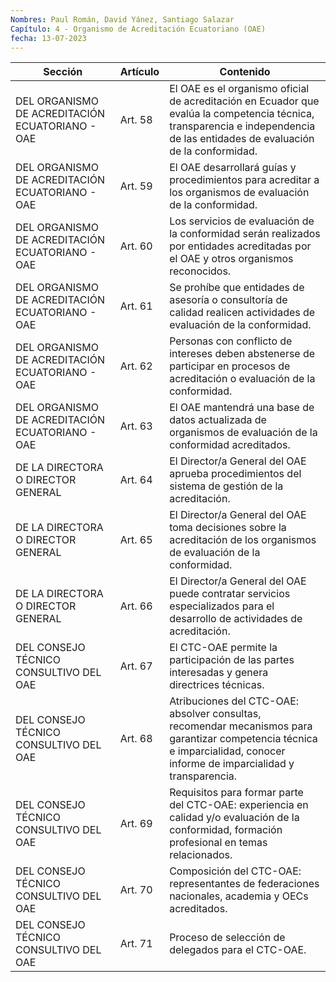```yaml
---
Nombres: Paul Román, David Yánez, Santiago Salazar
Capítulo: 4 - Organismo de Acreditación Ecuatoriano (OAE)
fecha: 13-07-2023
---
```



| Sección                                            | Artículo | Contenido                                                                                                                                                                      |
|----------------------------------------------------|----------|-------------------------------------------------------------------------------------------------------------------------------------------------------------------------------|
| DEL ORGANISMO DE ACREDITACIÓN ECUATORIANO - OAE    | Art. 58  | El OAE es el organismo oficial de acreditación en Ecuador que evalúa la competencia técnica, transparencia e independencia de las entidades de evaluación de la conformidad. |
| DEL ORGANISMO DE ACREDITACIÓN ECUATORIANO - OAE    | Art. 59  | El OAE desarrollará guías y procedimientos para acreditar a los organismos de evaluación de la conformidad.                                                                    |
| DEL ORGANISMO DE ACREDITACIÓN ECUATORIANO - OAE    | Art. 60  | Los servicios de evaluación de la conformidad serán realizados por entidades acreditadas por el OAE y otros organismos reconocidos.                                               |
| DEL ORGANISMO DE ACREDITACIÓN ECUATORIANO - OAE    | Art. 61  | Se prohíbe que entidades de asesoría o consultoría de calidad realicen actividades de evaluación de la conformidad.                                                            |
| DEL ORGANISMO DE ACREDITACIÓN ECUATORIANO - OAE    | Art. 62  | Personas con conflicto de intereses deben abstenerse de participar en procesos de acreditación o evaluación de la conformidad.                                                 |
| DEL ORGANISMO DE ACREDITACIÓN ECUATORIANO - OAE    | Art. 63  | El OAE mantendrá una base de datos actualizada de organismos de evaluación de la conformidad acreditados.                                                                     |
| DE LA DIRECTORA O DIRECTOR GENERAL                 | Art. 64  | El Director/a General del OAE aprueba procedimientos del sistema de gestión de la acreditación.                                                                                 |
| DE LA DIRECTORA O DIRECTOR GENERAL                 | Art. 65  | El Director/a General del OAE toma decisiones sobre la acreditación de los organismos de evaluación de la conformidad.                                                        |
| DE LA DIRECTORA O DIRECTOR GENERAL                 | Art. 66  | El Director/a General del OAE puede contratar servicios especializados para el desarrollo de actividades de acreditación.                                                       |
| DEL CONSEJO TÉCNICO CONSULTIVO DEL OAE             | Art. 67  | El CTC-OAE permite la participación de las partes interesadas y genera directrices técnicas.                                                                                    |
| DEL CONSEJO TÉCNICO CONSULTIVO DEL OAE             | Art. 68  | Atribuciones del CTC-OAE: absolver consultas, recomendar mecanismos para garantizar competencia técnica e imparcialidad, conocer informe de imparcialidad y transparencia.        |
| DEL CONSEJO TÉCNICO CONSULTIVO DEL OAE             | Art. 69  | Requisitos para formar parte del CTC-OAE: experiencia en calidad y/o evaluación de la conformidad, formación profesional en temas relacionados.                              |
| DEL CONSEJO TÉCNICO CONSULTIVO DEL OAE             | Art. 70  | Composición del CTC-OAE: representantes de federaciones nacionales, academia y OECs acreditados.                                                                              |
| DEL CONSEJO TÉCNICO CONSULTIVO DEL OAE             | Art. 71  | Proceso de selección de delegados para el CTC-OAE.                                                                                                                            |
